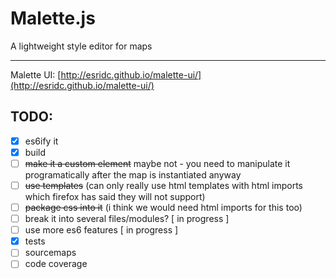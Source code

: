 # Malette.js
A lightweight style editor for maps

****

Malette UI: [http://esridc.github.io/malette-ui/](http://esridc.github.io/malette-ui/)


## TODO:
- [X] es6ify it
- [X] build
- [ ] ~~make it a custom element~~ maybe not - you need to manipulate it programatically after the map is instantiated anyway
- [ ] ~~use templates~~ (can only really use html templates with html imports which firefox has said they will not support)
- [ ] ~~package css into it~~ (i think we would need html imports for this too)
- [ ] break it into several files/modules? [ in progress ]
- [ ] use more es6 features [ in progress ]
- [X] tests
- [ ] sourcemaps
- [ ] code coverage
